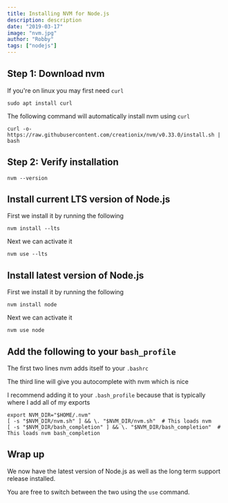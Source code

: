 ```yaml
---
title: Installing NVM for Node.js
description: description
date: "2019-03-17"
image: "nvm.jpg"
author: "Robby"
tags: ["nodejs"]
---
```


## Step 1: Download nvm

If you're on linux you may first need `curl`

```
sudo apt install curl
```

The following command will automatically install nvm using `curl`

```
curl -o- https://raw.githubusercontent.com/creationix/nvm/v0.33.0/install.sh | bash
```

## Step 2: Verify installation

```
nvm --version
```

## Install current LTS version of Node.js

First we install it by running the following

```
nvm install --lts
```

Next we can activate it

```
nvm use --lts
```

## Install latest version of Node.js

First we install it by running the following

```
nvm install node
```

Next we can activate it

```
nvm use node
```

## Add the following to your `bash_profile`

The first two lines nvm adds itself to your `.bashrc`

The third line will give you autocomplete with nvm which is nice

I recommend adding it to your `.bash_profile` because that is typically where I add all of my exports

```
export NVM_DIR="$HOME/.nvm"
[ -s "$NVM_DIR/nvm.sh" ] && \. "$NVM_DIR/nvm.sh"  # This loads nvm
[ -s "$NVM_DIR/bash_completion" ] && \. "$NVM_DIR/bash_completion"  # This loads nvm bash_completion
```

## Wrap up

We now have the latest version of Node.js as well as the long term support release installed.

You are free to switch between the two using the `use` command.
